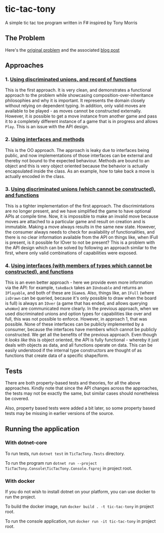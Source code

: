 # tic-tac-tony
A simple tic tac toe program written in F# inspired by Tony Morris

## The Problem

Here's the [original problem](https://github.com/data61/fp-course/blob/master/projects/TicTacToe/TicTacToe.markdown)
and the associated [blog post](https://blog.tmorris.net/posts/understanding-practical-api-design-static-typing-and-functional-programming/)

## Approaches

### 1. [Using discriminated unions, and record of functions](https://github.com/artfuldev/tic-tac-tony/tree/0bc42cc590b0f2818ed36f1f951c7d6b875ee264)

This is the first approach. It is very clean, and demonstrates a functional
approach to the problem while showcasing composition-over-inheritance
philosophies and why it is important. It represents the domain closely without
relying on dependent typing. In addition, only valid moves are available to be
played - as moves cannot be constructed externally. However, it _is_ possible to
get a move instance from another game and pass it to a completely different
instance of a game that is in progress and allows `Play`. This is an issue with
the API design.

### 2. [Using interfaces and methods](https://github.com/artfuldev/tic-tac-tony/tree/0b756f580fd36faf972ce6538d806fcbfb67921f)

This is the OO approach. The approach is leaky due to interfaces being public,
and now implementations of those interfaces can be external and thereby not
bound to the expected behaviour. Methods are bound to an object and this is very
object oriented because the behavior is actually encapsulated inside the class.
As an example, how to take back a move is actually encoded in the class.

### 3. [Using discriminated unions (which cannot be constructed), and functions](https://github.com/artfuldev/tic-tac-tony/tree/be51b6e4ba303eeac417e783e19dc83720d1c7d9)

This is a tighter implementation of the first approach. The discrimintations are
no longer present, and we have simplified the game to have optional APIs at
compile time. Now, it is impossible to make an invalid move because
moves are attached to a particular game and result on creation and is immutable.
Making a move always results in the same new state.  However, the consumer
always needs to check for availability of functionalities, and there is no clear
information available from the API on things like, when IFull is present, is it
possible for IOver to not be present? This is a problem with the API design
which can be solved by following an approach similar to the first, where only
valid combinations of capabilities were exposed.

### 4. [Using interfaces (with members of types which cannot be constructed), and functions](https://github.com/artfuldev/tic-tac-tony)

This is an even better approach - here we provide even more information via the
API: for example, `takeBack` takes an `IUndoable` and returns an `IPlayable`,
and both of these are `IGame`s. Also, things like, an `IFull` (where `isDrawn`
can be queried, because it's only possible to draw when the board is full) is
always an `IOver` (a game that has ended, and allows querying `whoWon`) are
communicated more clearly. In the previous approach, when we used discriminated
unions and option types for capabilities like over and full, this was not
possible to enforce. However, in approach 1, that was possible. None of these
interfaces can be publicly implemented by a consumer, because the interfaces
have members which cannot be publicly constructed. We get all the benefits of
the previous approach. Even though it _looks like_ this is object oriented, the
API is fully functional - whereby it just deals with objects as data, and all
functions operate on data. This can be easily understood if the internal type
constructors are thought of as functions that create data of a specific
shape/form.

## Tests

There are both property-based tests and theories, for all the above approaches.
Kindly note that since the API changes across the approaches, the tests may not
be exactly the same, but similar cases should nonetheless be covered.

Also, property based tests were added a bit later, so some property based tests
may be missing in earlier versions of the source.

## Running the application

### With dotnet-core

To run tests, run `dotnet test` in `TicTacTony.Tests` directory.

To run the program run `dotnet run --project TicTacTony.Console\TicTacTony.Console.fsproj` in project root.

### With docker

If you do not wish to install dotnet on your platform, you can use docker to run the project.

To build the docker image, run `docker build . -t tic-tac-tony` in project root.

To run the console application, run `docker run -it tic-tac-tony` in project root.
